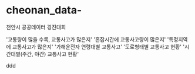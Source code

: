 # cheonan_data-
천안시 공공데이터 경진대회

'교통량이 많을 수록, 교통사고가 많은지'
'혼잡시간에 교통사고량이 많은지' 
'특정지역에 교통사고가 많은지'
'가해운전자 연령대별 교통사고'
'도로형태별 교통사고 현황'
'시간대별(주간, 야간) 교통사고 현황'

ddd